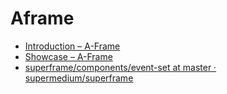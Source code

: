 # Aframe
- [Introduction – A-Frame](https://aframe.io/docs/1.2.0/introduction/)
- [Showcase – A-Frame](https://aframe.io/showcase/)
- [superframe/components/event-set at master · supermedium/superframe](https://github.com/supermedium/superframe/tree/master/components/event-set)